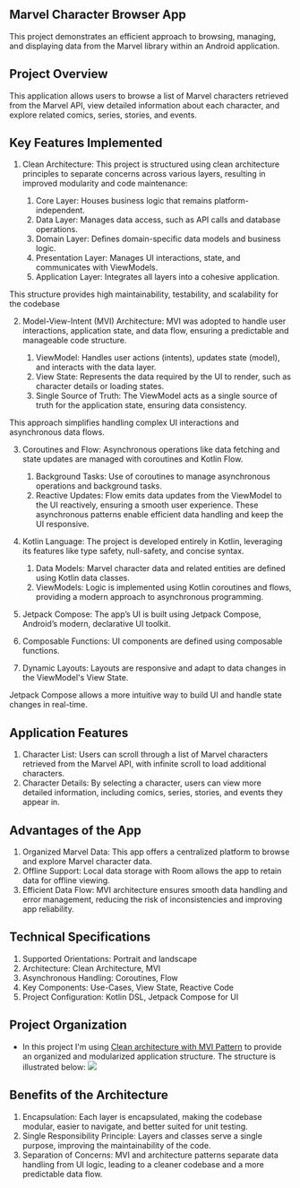 ## Marvel Character Browser App
This project demonstrates an efficient approach to browsing, managing, and displaying data from the Marvel library within an Android application.

## Project Overview
This application allows users to browse a list of Marvel characters retrieved from the Marvel API, view detailed information about each character, and explore related comics, series, stories, and events.

## Key Features Implemented

1. Clean Architecture: This project is structured using clean architecture principles to separate concerns across various layers, resulting in improved modularity and code maintenance:
   
   1. Core Layer: Houses business logic that remains platform-independent.
   2. Data Layer: Manages data access, such as API calls and database operations.
   3. Domain Layer: Defines domain-specific data models and business logic.
   4. Presentation Layer: Manages UI interactions, state, and communicates with ViewModels.
   5. Application Layer: Integrates all layers into a cohesive application.

This structure provides high maintainability, testability, and scalability for the codebase

2. Model-View-Intent (MVI) Architecture: MVI was adopted to handle user interactions, application state, and data flow, ensuring a predictable and manageable code structure.
   
   1. ViewModel: Handles user actions (intents), updates state (model), and interacts with the data layer.
   2. View State: Represents the data required by the UI to render, such as character details or loading states.
   3. Single Source of Truth: The ViewModel acts as a single source of truth for the application state, ensuring data consistency.

This approach simplifies handling complex UI interactions and asynchronous data flows.


3. Coroutines and Flow: Asynchronous operations like data fetching and state updates are managed with coroutines and Kotlin Flow.

   1. Background Tasks: Use of coroutines to manage asynchronous operations and background tasks.
   2. Reactive Updates: Flow emits data updates from the ViewModel to the UI reactively, ensuring a smooth user experience.
These asynchronous patterns enable efficient data handling and keep the UI responsive.

4. Kotlin Language: The project is developed entirely in Kotlin, leveraging its features like type safety, null-safety, and concise syntax.

   1. Data Models: Marvel character data and related entities are defined using Kotlin data classes.
   2. ViewModels: Logic is implemented using Kotlin coroutines and flows, providing a modern approach to asynchronous programming.

6. Jetpack Compose: The app’s UI is built using Jetpack Compose, Android’s modern, declarative UI toolkit.

1. Composable Functions: UI components are defined using composable functions.
2. Dynamic Layouts: Layouts are responsive and adapt to data changes in the ViewModel's View State.

Jetpack Compose allows a more intuitive way to build UI and handle state changes in real-time.

## Application Features
1. Character List: Users can scroll through a list of Marvel characters retrieved from the Marvel API, with infinite scroll to load additional characters.
2. Character Details: By selecting a character, users can view more detailed information, including comics, series, stories, and events they appear in.

## Advantages of the App
1. Organized Marvel Data: This app offers a centralized platform to browse and explore Marvel character data.
2. Offline Support: Local data storage with Room allows the app to retain data for offline viewing.
3. Efficient Data Flow: MVI architecture ensures smooth data handling and error management, reducing the risk of inconsistencies and improving app reliability.

## Technical Specifications
1. Supported Orientations: Portrait and landscape
2. Architecture: Clean Architecture, MVI
3. Asynchronous Handling: Coroutines, Flow
4. Key Components: Use-Cases, View State, Reactive Code
5. Project Configuration: Kotlin DSL, Jetpack Compose for UI

## Project Organization
* In this project I'm using [Clean architecture with MVI Pattern](https://developer.android.com/jetpack/docs/guide) to provide an organized and modularized application structure. The structure is illustrated below:
<img src="https://developer.android.com/topic/libraries/architecture/images/final-architecture.png"></a>

## Benefits of the Architecture

1. Encapsulation: Each layer is encapsulated, making the codebase modular, easier to navigate, and better suited for unit testing.
2. Single Responsibility Principle: Layers and classes serve a single purpose, improving the maintainability of the code.
3. Separation of Concerns: MVI and architecture patterns separate data handling from UI logic, leading to a cleaner codebase and a more predictable data flow.
